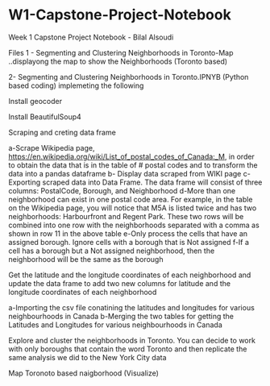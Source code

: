 # W1-Capstone-Project-Notebook
Week 1 Capstone Project Notebook - Bilal Alsoudi

Files 
1 - Segmenting and Clustering Neighborhoods in Toronto-Map ..displayong the map to show the Neighborhoods (Toronto based)

2-  Segmenting and Clustering Neighborhoods in Toronto.IPNYB (Python based coding)
 implemeting the following 
 
   Install geocoder
   
   Install BeautifulSoup4
   
   Scraping and creting data frame 
   
   a-Scrape Wikipedia page, https://en.wikipedia.org/wiki/List_of_postal_codes_of_Canada:_M, in order to obtain the data that is in the table of # postal codes and to transform the data into a pandas dataframe
   b- Display data scraped from WIKI page
   c-Exporting scraped data into Data Frame. The data frame will consist of three columns: PostalCode, Borough, and Neighborhood
   d-More than one neighborhood can exist in one postal code area. For example, in the table on the Wikipedia page, you will notice that M5A is listed twice and has two neighborhoods: Harbourfront and Regent Park. These two rows will be combined into one row with the neighborhoods separated with a comma as shown in row 11 in the above table
   e-Only process the cells that have an assigned borough. Ignore cells with a borough that is Not assigned
   f-If a cell has a borough but a Not assigned neighborhood, then the neighborhood will be the same as the borough
  
  Get the latitude and the longitude coordinates of each neighborhood and update the data frame to add two new columns for latitude and the longitude coordinates of each neighborhood
  
  a-Importing the csv file conatining the latitudes and longitudes for various neighbourhoods in Canada
  b-Merging the two tables for getting the Latitudes and Longitudes for various neighbourhoods in Canada
  
  Explore and cluster the neighborhoods in Toronto. You can decide to work with only boroughs that contain the word Toronto and then replicate the same analysis we did to the New York City data
  
  Map Toronoto based naigborhood (Visualize)
  
  
  
